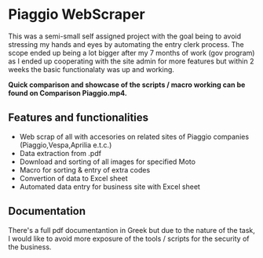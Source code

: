 # Piaggio WebScraper

This was a semi-small self assigned project with the goal being to avoid stressing my hands and eyes by automating the entry clerk process.
The scope ended up being a lot bigger after my 7 months of work (gov program) as I ended up cooperating with the site admin for more features but within 2 weeks the basic functionalaty was up and working.

**Quick comparison and showcase of the scripts / macro working can be found on Comparison Piaggio.mp4.**

## Features and functionalities

* Web scrap of all with accesories on related sites of Piaggio companies (Piaggio,Vespa,Aprilia e.t.c.)
* Data extraction from .pdf
* Download and sorting of all images for specified Moto
* Macro for sorting & entry of extra codes
* Convertion of data to Excel sheet
* Automated data entry for business site with Excel sheet

## Documentation

There's a full pdf documentantion in Greek but due to the nature of the task, I would like to avoid more exposure of the tools / scripts for the security of the business.
